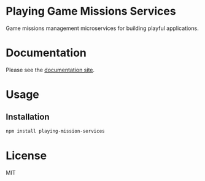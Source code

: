 Playing Game Missions Services
==============================

Game missions management microservices for building playful applications.

# Documentation

Please see the [documentation site](https://playingio.github.io).

# Usage

## Installation

```bash
npm install playing-mission-services
```

# License

MIT